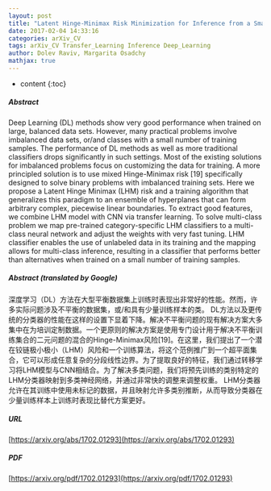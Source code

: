 ```yaml
---
layout: post
title: "Latent Hinge-Minimax Risk Minimization for Inference from a Small Number of Training Samples"
date: 2017-02-04 14:33:16
categories: arXiv_CV
tags: arXiv_CV Transfer_Learning Inference Deep_Learning
author: Dolev Raviv, Margarita Osadchy
mathjax: true
---
```


* content
{:toc}

##### Abstract
Deep Learning (DL) methods show very good performance when trained on large, balanced data sets. However, many practical problems involve imbalanced data sets, or/and classes with a small number of training samples. The performance of DL methods as well as more traditional classifiers drops significantly in such settings. Most of the existing solutions for imbalanced problems focus on customizing the data for training. A more principled solution is to use mixed Hinge-Minimax risk [19] specifically designed to solve binary problems with imbalanced training sets. Here we propose a Latent Hinge Minimax (LHM) risk and a training algorithm that generalizes this paradigm to an ensemble of hyperplanes that can form arbitrary complex, piecewise linear boundaries. To extract good features, we combine LHM model with CNN via transfer learning. To solve multi-class problem we map pre-trained category-specific LHM classifiers to a multi-class neural network and adjust the weights with very fast tuning. LHM classifier enables the use of unlabeled data in its training and the mapping allows for multi-class inference, resulting in a classifier that performs better than alternatives when trained on a small number of training samples.

##### Abstract (translated by Google)
深度学习（DL）方法在大型平衡数据集上训练时表现出非常好的性能。然而，许多实际问题涉及不平衡的数据集，或/和具有少量训练样本的类。 DL方法以及更传统的分类器的性能在这样的设置下显着下降。解决不平衡问题的现有解决方案大多集中在为培训定制数据。一个更原则的解决方案是使用专门设计用于解决不平衡训练集合的二元问题的混合的Hinge-Minimax风险[19]。在这里，我们提出了一个潜在铰链极小极小（LHM）风险和一个训练算法，将这个范例推广到一个超平面集合，它可以形成任意复杂的分段线性边界。为了提取良好的特征，我们通过转移学习将LHM模型与CNN相结合。为了解决多类问题，我们将预先训练的类别特定的LHM分类器映射到多类神经网络，并通过非常快的调整来调整权重。 LHM分类器允许在其训练中使用未标记的数据，并且映射允许多类别推断，从而导致分类器在少量训练样本上训练时表现比替代方案更好。

##### URL
[https://arxiv.org/abs/1702.01293](https://arxiv.org/abs/1702.01293)

##### PDF
[https://arxiv.org/pdf/1702.01293](https://arxiv.org/pdf/1702.01293)

